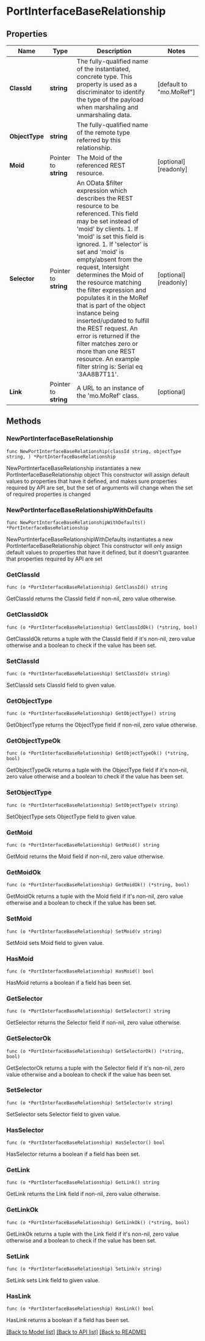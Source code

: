# PortInterfaceBaseRelationship

## Properties

Name | Type | Description | Notes
------------ | ------------- | ------------- | -------------
**ClassId** | **string** | The fully-qualified name of the instantiated, concrete type. This property is used as a discriminator to identify the type of the payload when marshaling and unmarshaling data. | [default to "mo.MoRef"]
**ObjectType** | **string** | The fully-qualified name of the remote type referred by this relationship. | 
**Moid** | Pointer to **string** | The Moid of the referenced REST resource. | [optional] [readonly] 
**Selector** | Pointer to **string** | An OData $filter expression which describes the REST resource to be referenced. This field may be set instead of &#39;moid&#39; by clients. 1. If &#39;moid&#39; is set this field is ignored. 1. If &#39;selector&#39; is set and &#39;moid&#39; is empty/absent from the request, Intersight determines the Moid of the resource matching the filter expression and populates it in the MoRef that is part of the object instance being inserted/updated to fulfill the REST request. An error is returned if the filter matches zero or more than one REST resource. An example filter string is: Serial eq &#39;3AA8B7T11&#39;. | [optional] [readonly] 
**Link** | Pointer to **string** | A URL to an instance of the &#39;mo.MoRef&#39; class. | [optional] 

## Methods

### NewPortInterfaceBaseRelationship

`func NewPortInterfaceBaseRelationship(classId string, objectType string, ) *PortInterfaceBaseRelationship`

NewPortInterfaceBaseRelationship instantiates a new PortInterfaceBaseRelationship object
This constructor will assign default values to properties that have it defined,
and makes sure properties required by API are set, but the set of arguments
will change when the set of required properties is changed

### NewPortInterfaceBaseRelationshipWithDefaults

`func NewPortInterfaceBaseRelationshipWithDefaults() *PortInterfaceBaseRelationship`

NewPortInterfaceBaseRelationshipWithDefaults instantiates a new PortInterfaceBaseRelationship object
This constructor will only assign default values to properties that have it defined,
but it doesn't guarantee that properties required by API are set

### GetClassId

`func (o *PortInterfaceBaseRelationship) GetClassId() string`

GetClassId returns the ClassId field if non-nil, zero value otherwise.

### GetClassIdOk

`func (o *PortInterfaceBaseRelationship) GetClassIdOk() (*string, bool)`

GetClassIdOk returns a tuple with the ClassId field if it's non-nil, zero value otherwise
and a boolean to check if the value has been set.

### SetClassId

`func (o *PortInterfaceBaseRelationship) SetClassId(v string)`

SetClassId sets ClassId field to given value.


### GetObjectType

`func (o *PortInterfaceBaseRelationship) GetObjectType() string`

GetObjectType returns the ObjectType field if non-nil, zero value otherwise.

### GetObjectTypeOk

`func (o *PortInterfaceBaseRelationship) GetObjectTypeOk() (*string, bool)`

GetObjectTypeOk returns a tuple with the ObjectType field if it's non-nil, zero value otherwise
and a boolean to check if the value has been set.

### SetObjectType

`func (o *PortInterfaceBaseRelationship) SetObjectType(v string)`

SetObjectType sets ObjectType field to given value.


### GetMoid

`func (o *PortInterfaceBaseRelationship) GetMoid() string`

GetMoid returns the Moid field if non-nil, zero value otherwise.

### GetMoidOk

`func (o *PortInterfaceBaseRelationship) GetMoidOk() (*string, bool)`

GetMoidOk returns a tuple with the Moid field if it's non-nil, zero value otherwise
and a boolean to check if the value has been set.

### SetMoid

`func (o *PortInterfaceBaseRelationship) SetMoid(v string)`

SetMoid sets Moid field to given value.

### HasMoid

`func (o *PortInterfaceBaseRelationship) HasMoid() bool`

HasMoid returns a boolean if a field has been set.

### GetSelector

`func (o *PortInterfaceBaseRelationship) GetSelector() string`

GetSelector returns the Selector field if non-nil, zero value otherwise.

### GetSelectorOk

`func (o *PortInterfaceBaseRelationship) GetSelectorOk() (*string, bool)`

GetSelectorOk returns a tuple with the Selector field if it's non-nil, zero value otherwise
and a boolean to check if the value has been set.

### SetSelector

`func (o *PortInterfaceBaseRelationship) SetSelector(v string)`

SetSelector sets Selector field to given value.

### HasSelector

`func (o *PortInterfaceBaseRelationship) HasSelector() bool`

HasSelector returns a boolean if a field has been set.

### GetLink

`func (o *PortInterfaceBaseRelationship) GetLink() string`

GetLink returns the Link field if non-nil, zero value otherwise.

### GetLinkOk

`func (o *PortInterfaceBaseRelationship) GetLinkOk() (*string, bool)`

GetLinkOk returns a tuple with the Link field if it's non-nil, zero value otherwise
and a boolean to check if the value has been set.

### SetLink

`func (o *PortInterfaceBaseRelationship) SetLink(v string)`

SetLink sets Link field to given value.

### HasLink

`func (o *PortInterfaceBaseRelationship) HasLink() bool`

HasLink returns a boolean if a field has been set.


[[Back to Model list]](../README.md#documentation-for-models) [[Back to API list]](../README.md#documentation-for-api-endpoints) [[Back to README]](../README.md)


